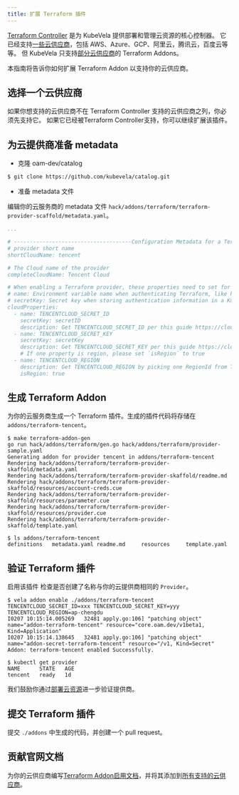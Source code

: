```yaml
---
title: 扩展 Terraform 插件
---
```


[Terraform Controller](https://github.com/oam-dev/terraform-controller) 是为 KubeVela 提供部署和管理云资源的核心控制器。
它已经支持[一些云供应商](https://github.com/oam-dev/terraform-controller#supported-cloud-providers)，包括 AWS、Azure、GCP、阿里云，腾讯云，百度云等等。
但 KubeVela 只支持[部分云供应商](https://kubevela.io/docs/tutorials/consume-cloud-services#enabling-cloud-vendor-addons)的 Terraform Addons。

本指南将告诉你如何扩展 Terraform Addon 以支持你的云供应商。

## 选择一个云供应商

如果你想支持的云供应商不在 Terraform Controller 支持的云供应商之列，你必须先支持它。 如果它已经被Terraform Controller支持，你可以继续扩展该插件。

## 为云提供商准备 metadata

- 克隆 oam-dev/catalog

```bash
$ git clone https://github.com/kubevela/catalog.git
```

- 准备 metadata 文件

编辑你的云服务商的 metadata 文件 `hack/addons/terraform/terraform-provider-scaffold/metadata.yaml`。

```yaml
...

# -------------------------------------Configuration Metadata for a Terraform Addon-------------------------------------
# provider short name
shortCloudName: tencent

# The Cloud name of the provider
completeCloudName: Tencent Cloud

# When enabling a Terraform provider, these properties need to set for authentication. For Tencent Cloud,
# name: Environment variable name when authenticating Terraform, like https://github.com/oam-dev/terraform-controller/blob/master/controllers/provider/credentials.go#L59
# secretKey: Secret key when storing authentication information in a Kubernetes, like https://github.com/oam-dev/terraform-controller/blob/master/controllers/provider/credentials.go#L109.
cloudProperties:
  - name: TENCENTCLOUD_SECRET_ID
    secretKey: secretID
    description: Get TENCENTCLOUD_SECRET_ID per this guide https://cloud.tencent.com/document/product/1213/67093
  - name: TENCENTCLOUD_SECRET_KEY
    secretKey: secretKey
    description: Get TENCENTCLOUD_SECRET_KEY per this guide https://cloud.tencent.com/document/product/1213/67093
    # If one property is region, please set `isRegion` to true
  - name: TENCENTCLOUD_REGION
    description: Get TENCENTCLOUD_REGION by picking one RegionId from Tencent Cloud region list https://cloud.tencent.com/document/api/1140/40509#.E5.9C.B0.E5.9F.9F.E5.88.97.E8.A1.A8
    isRegion: true
```

## 生成 Terraform Addon

为你的云服务商生成一个 Terraform 插件。生成的插件代码将存储在 `addons/terraform-tencent`。

```shell
$ make terraform-addon-gen
go run hack/addons/terraform/gen.go hack/addons/terraform/provider-sample.yaml
Generating addon for provider tencent in addons/terraform-tencent
Rendering hack/addons/terraform/terraform-provider-skaffold/metadata.yaml
Rendering hack/addons/terraform/terraform-provider-skaffold/readme.md
Rendering hack/addons/terraform/terraform-provider-skaffold/resources/account-creds.cue
Rendering hack/addons/terraform/terraform-provider-skaffold/resources/parameter.cue
Rendering hack/addons/terraform/terraform-provider-skaffold/resources/provider.cue
Rendering hack/addons/terraform/terraform-provider-skaffold/template.yaml

$ ls addons/terraform-tencent
definitions   metadata.yaml readme.md     resources     template.yaml
```

## 验证 Terraform 插件

启用该插件 检查是否创建了名称与你的云提供商相同的 `Provider`。

```shell
$ vela addon enable ./addons/terraform-tencent TENCENTCLOUD_SECRET_ID=xxx TENCENTCLOUD_SECRET_KEY=yyy TENCENTCLOUD_REGION=ap-chengdu
I0207 10:15:14.005269   32481 apply.go:106] "patching object" name="addon-terraform-tencent" resource="core.oam.dev/v1beta1, Kind=Application"
I0207 10:15:14.138645   32481 apply.go:106] "patching object" name="addon-secret-terraform-tencent" resource="/v1, Kind=Secret"
Addon: terraform-tencent enabled Successfully.

$ kubectl get provider
NAME      STATE   AGE
tencent   ready   1d
```

我们鼓励你通过[部署云资源](../../tutorials/consume-cloud-services.md)进一步验证提供商。

## 提交 Terraform 插件

提交 `./addons` 中生成的代码，并创建一个 pull request。

## 贡献官网文档

为你的云供应商编写[Terraform Addon启用文档](../../reference/addons/terraform.md)，并将其添加到[所有支持的云供应商](../../tutorials/consume-cloud-services.md#enabling-cloud-vendor-addons)。
